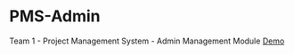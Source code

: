 # PMS-Admin
Team 1 - Project Management System - Admin Management Module
<a href="https://ashwinkumar-v9.github.io/PMS-Admin/frontend/SignIn.html">Demo</a>
